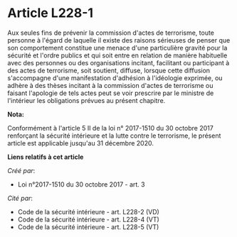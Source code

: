 # Article L228-1

Aux seules fins de prévenir la commission d'actes de terrorisme, toute personne à l'égard de laquelle il existe des raisons
sérieuses de penser que son comportement constitue une menace d'une particulière gravité pour la sécurité et l'ordre publics
et qui soit entre en relation de manière habituelle avec des personnes ou des organisations incitant, facilitant ou
participant à des actes de terrorisme, soit soutient, diffuse, lorsque cette diffusion s'accompagne d'une manifestation
d'adhésion à l'idéologie exprimée, ou adhère à des thèses incitant à la commission d'actes de terrorisme ou faisant
l'apologie de tels actes peut se voir prescrire par le ministre de l'intérieur les obligations prévues au présent chapitre.

**Nota:**

Conformément à l'article 5 II de la loi n° 2017-1510 du 30 octobre 2017 renforçant la sécurité intérieure et la lutte contre
le terrorisme, le présent article est applicable jusqu'au 31 décembre 2020.

**Liens relatifs à cet article**

_Créé par_:

  - Loi n°2017-1510 du 30 octobre 2017 - art. 3

_Cité par_:

  - Code de la sécurité intérieure - art. L228-2 (VD)
  - Code de la sécurité intérieure - art. L228-4 (VT)
  - Code de la sécurité intérieure - art. L228-5 (VT)
